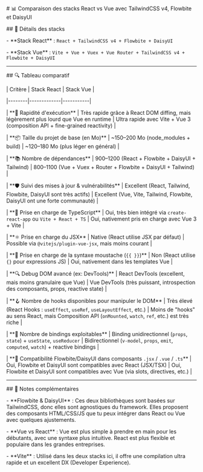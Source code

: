 \# 📊 Comparaison des stacks React vs Vue avec TailwindCSS v4, Flowbite et DaisyUI



\## 🧠 Détails des stacks



\- \*\*Stack React\*\* : `React + TailwindCSS v4 + Flowbite + DaisyUI`

\- \*\*Stack Vue\*\* : `Vite + Vue + Vuex + Vue Router + TailwindCSS v4 + Flowbite + DaisyUI`



---



\## 🔍 Tableau comparatif



| Critère | Stack React | Stack Vue |

|--------|-------------|-----------|

| \*\*🔄 Rapidité d'exécution\*\* | Très rapide grâce à React DOM diffing, mais légèrement plus lourd que Vue en runtime | Ultra rapide avec Vite + Vue 3 (composition API + fine-grained reactivity) |

| \*\*📦 Taille du projet de base (en Mo)\*\* | ~150–200 Mo (node\_modules + build) | ~120–180 Mo (plus léger en général) |

| \*\*📚 Nombre de dépendances\*\* | 900–1200 (React + Flowbite + DaisyUI + Tailwind) | 800–1100 (Vue + Vuex + Router + Flowbite + DaisyUI + Tailwind) |

| \*\*🛡️ Suivi des mises à jour \& vulnérabilités\*\* | Excellent (React, Tailwind, Flowbite, DaisyUI sont très actifs) | Excellent (Vue, Vite, Tailwind, Flowbite, DaisyUI ont une forte communauté) |

| \*\*🧮 Prise en charge de TypeScript\*\* | Oui, très bien intégré via `create-react-app` ou `Vite + React + TS` | Oui, nativement pris en charge avec Vue 3 + Vite |

| \*\*⚛️ Prise en charge du JSX\*\* | Native (React utilise JSX par défaut) | Possible via `@vitejs/plugin-vue-jsx`, mais moins courant |

| \*\*🧁 Prise en charge de la syntaxe moustache (`{{ }}`)\*\* | Non (React utilise `{}` pour expressions JS) | Oui, nativement dans les templates Vue |

| \*\*🔍 Debug DOM avancé (ex: DevTools)\*\* | React DevTools (excellent, mais moins granulaire que Vue) | Vue DevTools (très puissant, introspection des composants, props, reactive state) |

| \*\*🪝 Nombre de hooks disponibles pour manipuler le DOM\*\* | Très élevé (React Hooks : `useEffect`, `useRef`, `useLayoutEffect`, etc.) | Moins de "hooks" au sens React, mais Composition API (`onMounted`, `watch`, `ref`, etc.) est très riche |

| \*\*🔗 Nombre de bindings exploitables\*\* | Binding unidirectionnel (`props`, `state`) + `useState`, `useReducer` | Bidirectionnel (`v-model`, `props`, `emit`, `computed`, `watch`) + reactive bindings |

| \*\*🧩 Compatibilité Flowbite/DaisyUI dans composants `.jsx` / `.vue` / `.ts`\*\* | Oui, Flowbite et DaisyUI sont compatibles avec React (JSX/TSX) | Oui, Flowbite et DaisyUI sont compatibles avec Vue (via slots, directives, etc.) |



---



\## 📝 Notes complémentaires



\- \*\*Flowbite \& DaisyUI\*\* : Ces deux bibliothèques sont basées sur TailwindCSS, donc elles sont agnostiques du framework. Elles proposent des composants HTML/CSS/JS que tu peux intégrer dans React ou Vue avec quelques ajustements.

\- \*\*Vue vs React\*\* : Vue est plus simple à prendre en main pour les débutants, avec une syntaxe plus intuitive. React est plus flexible et populaire dans les grandes entreprises.

\- \*\*Vite\*\* : Utilisé dans les deux stacks ici, il offre une compilation ultra rapide et un excellent DX (Developer Experience).



